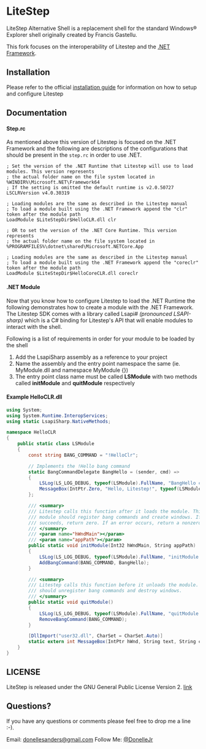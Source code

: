 # LiteStep
LiteStep Alternative Shell is a replacement shell for the standard Windows® Explorer shell originally created by Francis Gastellu. 

This fork focuses on the interoperability of Litestep and the [.NET Framework](https://www.microsoft.com/net/framework).

## Installation

Please refer to the official [installation guide](http://litestep.info/overview/litestep-manual.html) for information on how to setup and configure Litestep

## Documentation

#### Step.rc 

As mentioned above this version of Litestep is focused on the .NET Framework and the following are descriptions of the configurations that should be present in the `step.rc` in order to use .NET.

    ; Set the version of the .NET Runtime that Litestep will use to load modules. This version represents
    ; the actual folder name on the file system located in %WINDIR%\Microsoft.NET\Framework64
    ; If the setting is omitted the default runtime is v2.0.50727
    LSCLRVersion v4.0.30319 
    
    ; Loading modules are the same as described in the Litestep manual
    ; To load a module built using the .NET Framework append the "clr" token after the module path 
    LoadModule $LiteStepDir$HelloCLR.dll clr

    ; OR to set the version of the .NET Core Runtime. This version represents
    ; the actual folder name on the file system located in %PROGRAMFILES%\dotnet\shared\Microsoft.NETCore.App

    ; Loading modules are the same as described in the Litestep manual
    ; To load a module built using the .NET Framework append the "coreclr" token after the module path 
    LoadModule $LiteStepDir$HelloCoreCLR.dll coreclr
    
#### .NET Module

Now that you know how to configure Litestep to load the .NET Runtime the following demonstrates how to create a module with the .NET Framework. The Litestep SDK comes with a library called Lsapi# _(pronounced LSAPI-sharp)_ which is a C# binding for Litestep's API that will enable modules to interact with the shell. 

Following is a list of requirements in order for your module to be loaded by the shell

1. Add the LsapiSharp assembly as a reference to your project
2. Name the assembly and the entry point namespace the same (ie. MyModule.dll and namespace MyModule {})
3. The entry point class name must be called **LSModule** with two methods called **initModule** and **quitModule** respectively

#### Example HelloCLR.dll

```c#
using System;
using System.Runtime.InteropServices;
using static LsapiSharp.NativeMethods;

namespace HelloCLR
{
    public static class LSModule
    {
        const string BANG_COMMAND = "!HelloClr";

        // Implements the !Hello bang command
        static BangCommandDelegate BangHello = (sender, cmd) =>
        {
            LSLog(LS_LOG_DEBUG, typeof(LSModule).FullName, "BangHello called");
            MessageBox(IntPtr.Zero, "Hello, Litestep!", typeof(LSModule).FullName, 0);
        };

        /// <summary>
        /// Litestep calls this function after it loads the module. This is where the
        /// module should register bang commands and create windows. If initialization
        /// succeeds, return zero. If an error occurs, return a nonzero value.
        /// </summary>
        /// <param name="hWndMain"></param>
        /// <param name="appPath"></param>
        public static void initModule(Int32 hWndMain, String appPath)
        {
            LSLog(LS_LOG_DEBUG, typeof(LSModule).FullName, "initModule called");
            AddBangCommand(BANG_COMMAND, BangHello);
        }

        /// <summary>
        /// Litestep calls this function before it unloads the module. This function
        /// should unregister bang commands and destroy windows. 
        /// </summary>
        public static void quitModule()
        {
            LSLog(LS_LOG_DEBUG, typeof(LSModule).FullName, "quitModule called");
            RemoveBangCommand(BANG_COMMAND);
        }

        [DllImport("user32.dll", CharSet = CharSet.Auto)]
        static extern int MessageBox(IntPtr hWnd, String text, String caption, int options);
    }
}
```

## LICENSE

LiteStep is released under the GNU General Public License Version 2. [link](docs/license.txt)

## Questions?

If you have any questions or comments please feel free to drop me a line :-).

Email: <donellesanders@gmail.com>
Follow Me: [@DonelleJr](https://twitter.com/DonelleJr)
